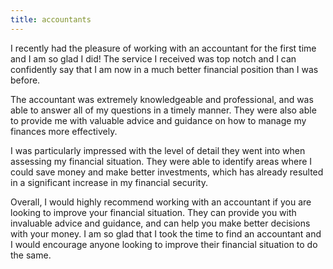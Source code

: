 ```yaml
---
title: accountants
---
```


I recently had the pleasure of working with an accountant for the first time and I am so glad I did! The service I received was top notch and I can confidently say that I am now in a much better financial position than I was before. 

The accountant was extremely knowledgeable and professional, and was able to answer all of my questions in a timely manner. They were also able to provide me with valuable advice and guidance on how to manage my finances more effectively. 

I was particularly impressed with the level of detail they went into when assessing my financial situation. They were able to identify areas where I could save money and make better investments, which has already resulted in a significant increase in my financial security. 

Overall, I would highly recommend working with an accountant if you are looking to improve your financial situation. They can provide you with invaluable advice and guidance, and can help you make better decisions with your money. I am so glad that I took the time to find an accountant and I would encourage anyone looking to improve their financial situation to do the same.